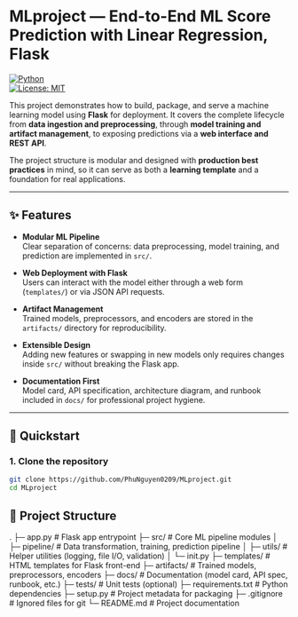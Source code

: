 # MLproject — End-to-End ML Score Prediction with Linear Regression, Flask

[![Python](https://img.shields.io/badge/python-3.10%2B-informational.svg)]()  
[![License: MIT](https://img.shields.io/badge/license-MIT-blue.svg)]()

This project demonstrates how to build, package, and serve a machine learning model using **Flask** for deployment. It covers the complete lifecycle from **data ingestion and preprocessing**, through **model training and artifact management**, to exposing predictions via a **web interface and REST API**.

The project structure is modular and designed with **production best practices** in mind, so it can serve as both a **learning template** and a foundation for real applications.

---

## ✨ Features

- **Modular ML Pipeline**  
  Clear separation of concerns: data preprocessing, model training, and prediction are implemented in `src/`.

- **Web Deployment with Flask**  
  Users can interact with the model either through a web form (`templates/`) or via JSON API requests.

- **Artifact Management**  
  Trained models, preprocessors, and encoders are stored in the `artifacts/` directory for reproducibility.

- **Extensible Design**  
  Adding new features or swapping in new models only requires changes inside `src/` without breaking the Flask app.

- **Documentation First**  
  Model card, API specification, architecture diagram, and runbook included in `docs/` for professional project hygiene.

---

## 🚀 Quickstart

### 1. Clone the repository

```bash
git clone https://github.com/PhuNguyen0209/MLproject.git
cd MLproject
```

## 📁 Project Structure

.
├─ app.py # Flask app entrypoint
├─ src/ # Core ML pipeline modules
│ ├─ pipeline/ # Data transformation, training, prediction pipeline
│ ├─ utils/ # Helper utilities (logging, file I/O, validation)
│ └─ init.py
├─ templates/ # HTML templates for Flask front-end
├─ artifacts/ # Trained models, preprocessors, encoders
├─ docs/ # Documentation (model card, API spec, runbook, etc.)
├─ tests/ # Unit tests (optional)
├─ requirements.txt # Python dependencies
├─ setup.py # Project metadata for packaging
├─ .gitignore # Ignored files for git
└─ README.md # Project documentation

```

```
